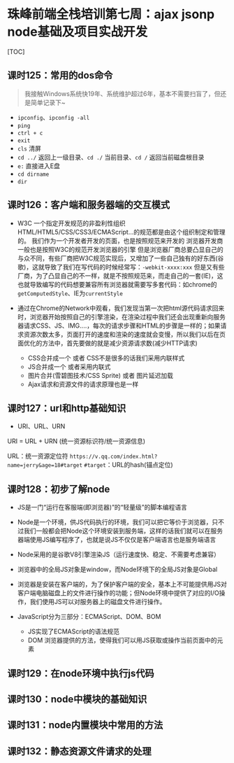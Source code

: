 # 珠峰前端全栈培训第七周：ajax jsonp node基础及项目实战开发

[TOC]

## 课时125：常用的dos命令

> 我接触Windows系统快19年、系统维护超过6年，基本不需要扫盲了，但还是简单记录下~

- `ipconfig`、`ipconfig -all`
- `ping`
- `ctrl + c`
- `exit`
- `cls` 清屏
- `cd ../` 返回上一级目录、`cd ./` 当前目录、`cd /` 返回当前磁盘根目录
- `e:` 直接进入E盘
- `cd dirname`
- `dir`

## 课时126：客户端和服务器端的交互模式

- W3C
一个指定开发规范的非盈利性组织 HTML/HTML5/CSS/CSS3/ECMAScript...的规范都是由这个组织制定和管理的。
我们作为一个开发者开发的页面，也是按照规范来开发的
浏览器开发商一般也是按照W3C的规范开发浏览器的引擎
但是浏览器厂商总要凸显自己的与众不同，有些厂商把W3C规范实现后，又增加了一些自己独有的好东西(谷歌)，这就导致了我们在写代码的时候经常写：`-webkit-xxxx:xxx`
但是又有些厂商，为了凸显自己的不一样，就是不按照规范来，而走自己的一套(IE)，这也就导致编写的代码想要兼容所有浏览器就需要写多套代码：如chrome的`getComputedStyle`、IE为`currentStyle`

- 通过在Chrome的Network中观看，我们发现当第一次把html源代码请求回来时，浏览器开始按照自己的引擎渲染，在渲染过程中我们还会出现重新向服务器请求CSS、JS、IMG....，每次的请求步骤和HTML的步骤是一样的；如果请求资源次数太多，页面打开的速度和渲染的速度就会变慢，所以我们以后在页面优化的方法中，首先要做的就是减少资源请求数(减少HTTP请求)
  - CSS合并成一个 或者 CSS不是很多的话我们采用内联样式
  - JS合并成一个 或者采用内联式
  - 图片合并(雪碧图技术/CSS Sprite) 或者 图片延迟加载
  - Ajax请求和资源文件的请求原理也是一样


## 课时127：url和http基础知识

- URI、URL、URN

URI = URL + URN (统一资源标识符/统一资源信息)

URL：统一资源定位符
`https://v.qq.com/index.html?name=jerry&age=18#target`
`#target`：URL的hash(锚点定位) 

## 课时128：初步了解node

- JS是一门“运行在客服端(即浏览器)”的“轻量级”的脚本编程语言

- Node是一个环境，供JS代码执行的环境，我们可以把它等价于浏览器，只不过我们一般都会把Node这个环境安装到服务端，这样的话我们就可以在服务器端使用JS编写程序了，也就是说JS不仅仅是客户端语言也是服务端语言

- Node采用的是谷歌V8引擎渲染JS（运行速度快、稳定、不需要考虑兼容）
- 浏览器中的全局JS对象是window，而Node环境下的全局JS对象是Global
- 浏览器是安装在客户端的，为了保护客户端的安全，基本上不可能提供用JS对客户端电脑磁盘上的文件进行操作的功能；但Node环境中提供了对应的I/O操作，我们使用JS可以对服务器上的磁盘文件进行操作。

- JavaScript分为三部分：ECMAScript、DOM、BOM
  - JS实现了ECMAScript的语法规范
  - DOM 浏览器提供的方法，使得我们可以用JS获取或操作当前页面中的元素



## 课时129：在node环境中执行js代码


## 课时130：node中模块的基础知识



## 课时131：node内置模块中常用的方法



## 课时132：静态资源文件请求的处理
